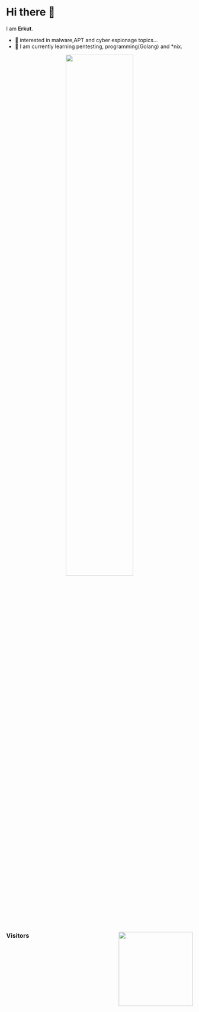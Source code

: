 # Hi there 👋
I am **Erkut**.
* 🔭 interested in malware,APT and cyber espionage topics... 
* 🌱 I am currently learning pentesting, programming(Golang) and *nix.

<!-- Follow me on [![alt text][1.2]][1] -- >
<!-- Please don't remove this: Grab your social icons from https://github.com/carlsednaoui/gitsocial -->
<!-- display the social media buttons in your README -->

<!-- links to social media icons -->
<!-- no need to change these -->

<!-- icons with padding -->

[1.1]: http://i.imgur.com/tXSoThF.png (twitter icon with padding)
<!-- icons without padding -->

[1.2]: http://i.imgur.com/wWzX9uB.png (twitter icon without padding)



<!-- links to your social media accounts -->
<!-- update these accordingly -->

<!-- [1]: http://www.twitter.com/nickname -->

<!-- Please don't remove this: Grab your social icons from https://github.com/carlsednaoui/gitsocial -->
<p align="center"><img width="60%" src="https://github-readme-stats.sabesansathananthan.vercel.app/api?username=3rkut&show_icons=true&hide_border=true&count_private=true&include_all_commits=true&card_width=200&theme=tokyonight" /></p>

### Visitors <img align='right' src="https://profile-counter.glitch.me/3rkut/count.svg" width="200">
